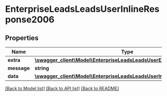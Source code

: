 # EnterpriseLeadsLeadsUserInlineResponse2006

## Properties
Name | Type | Description | Notes
------------ | ------------- | ------------- | -------------
**extra** | [**\swagger_client\Model\EnterpriseLeadsLeadsUserExtraBody**](EnterpriseLeadsLeadsUserExtraBody.md) |  | [optional] 
**message** | **string** |  | [optional] 
**data** | [**\swagger_client\Model\EnterpriseLeadsLeadsUserInlineResponse2006Data**](EnterpriseLeadsLeadsUserInlineResponse2006Data.md) |  | [optional] 

[[Back to Model list]](../README.md#documentation-for-models) [[Back to API list]](../README.md#documentation-for-api-endpoints) [[Back to README]](../README.md)

